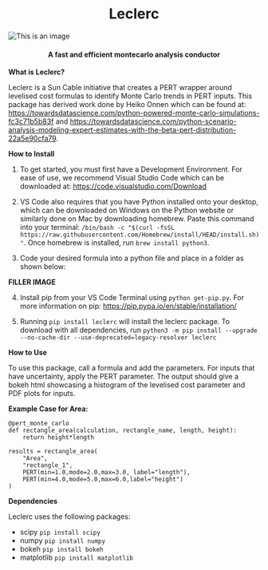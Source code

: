 <h1 align="center", color="red">Leclerc</h1>

![This is an image](https://cdn.pixabay.com/photo/2013/03/22/23/37/ferrari-96052_1280.png)

<h4 align="center">A fast and efficient montecarlo analysis conductor</h4>
	
**What is Leclerc?**

Leclerc is a Sun Cable initiative that creates a PERT wrapper around levelised cost formulas to identify Monte Carlo trends in PERT inputs.
This package has derived work done by Heiko Onnen which can be found at: https://towardsdatascience.com/python-powered-monte-carlo-simulations-fc3c71b5b83f and https://towardsdatascience.com/python-scenario-analysis-modeling-expert-estimates-with-the-beta-pert-distribution-22a5e90cfa79.

**How to Install**

1. To get started, you must first have a Development Environment. For ease of use, we recommend Visual Studio Code which can be downloaded at: https://code.visualstudio.com/Download

2. VS Code also requires that you have Python installed onto your desktop, which can be downloaded on Windows on the Python website or similarly done on Mac by downloading homebrew. Paste this command into your terminal: ```/bin/bash -c "$(curl -fsSL https://raw.githubusercontent.com/Homebrew/install/HEAD/install.sh)"```. Once homebrew is installed, run ```brew install python3```. 

3. Code your desired formula into a python file and place in a folder as shown below:

**FILLER IMAGE**

4. Install pip from your VS Code Terminal using ```python get-pip.py```. For more information on pip: https://pip.pypa.io/en/stable/installation/

5. Running ```pip install leclerc``` will install the leclerc package. To download with all dependencies, run ```python3 -m pip install --upgrade --no-cache-dir --use-deprecated=legacy-resolver leclerc```


**How to Use**

To use this package, call a formula and add the parameters. For inputs that have uncertainty, apply the PERT parameter. The output should give a bokeh html showcasing a histogram of the levelised cost parameter and PDF plots for inputs. 


**Example Case for Area:**

```
@pert_monte_carlo
def rectangle_area(calculation, rectangle_name, length, height):
	return height*length
	
results = rectangle_area(
    "Area",
    "rectangle_1",
    PERT(min=1.0,mode=2.0,max=3.0, label="length"),
    PERT(min=4.0,mode=5.0,max=6.0,label="height")
)
```

**Dependencies**

Leclerc uses the following packages:

* scipy 
```pip install scipy```
* numpy
```pip install numpy```
* bokeh
```pip install bokeh```
* matplotlib
```pip install matplotlib```

